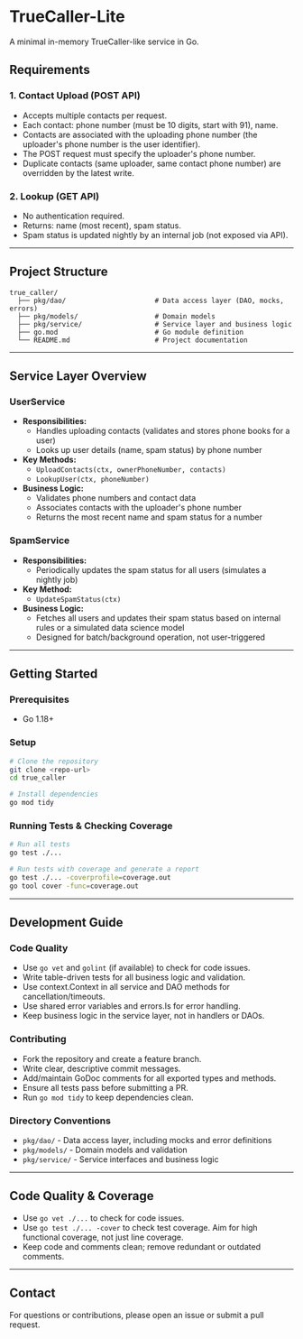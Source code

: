 # TrueCaller-Lite

A minimal in-memory TrueCaller-like service in Go.

## Requirements

### 1. Contact Upload (POST API)
- Accepts multiple contacts per request.
- Each contact: phone number (must be 10 digits, start with 91), name.
- Contacts are associated with the uploading phone number (the uploader's phone number is the user identifier).
- The POST request must specify the uploader's phone number.
- Duplicate contacts (same uploader, same contact phone number) are overridden by the latest write.

### 2. Lookup (GET API)
- No authentication required.
- Returns: name (most recent), spam status.
- Spam status is updated nightly by an internal job (not exposed via API).

---

## Project Structure

```
true_caller/
  ├── pkg/dao/                      # Data access layer (DAO, mocks, errors)
  ├── pkg/models/                   # Domain models
  ├── pkg/service/                  # Service layer and business logic
  ├── go.mod                        # Go module definition
  └── README.md                     # Project documentation
```

---

## Service Layer Overview

### UserService
- **Responsibilities:**
  - Handles uploading contacts (validates and stores phone books for a user)
  - Looks up user details (name, spam status) by phone number
- **Key Methods:**
  - `UploadContacts(ctx, ownerPhoneNumber, contacts)`
  - `LookupUser(ctx, phoneNumber)`
- **Business Logic:**
  - Validates phone numbers and contact data
  - Associates contacts with the uploader's phone number
  - Returns the most recent name and spam status for a number

### SpamService
- **Responsibilities:**
  - Periodically updates the spam status for all users (simulates a nightly job)
- **Key Method:**
  - `UpdateSpamStatus(ctx)`
- **Business Logic:**
  - Fetches all users and updates their spam status based on internal rules or a simulated data science model
  - Designed for batch/background operation, not user-triggered

---

## Getting Started

### Prerequisites
- Go 1.18+

### Setup
```sh
# Clone the repository
git clone <repo-url>
cd true_caller

# Install dependencies
go mod tidy
```

### Running Tests & Checking Coverage
```sh
# Run all tests
go test ./...

# Run tests with coverage and generate a report
go test ./... -coverprofile=coverage.out
go tool cover -func=coverage.out
```

---

## Development Guide

### Code Quality
- Use `go vet` and `golint` (if available) to check for code issues.
- Write table-driven tests for all business logic and validation.
- Use context.Context in all service and DAO methods for cancellation/timeouts.
- Use shared error variables and errors.Is for error handling.
- Keep business logic in the service layer, not in handlers or DAOs.

### Contributing
- Fork the repository and create a feature branch.
- Write clear, descriptive commit messages.
- Add/maintain GoDoc comments for all exported types and methods.
- Ensure all tests pass before submitting a PR.
- Run `go mod tidy` to keep dependencies clean.

### Directory Conventions
- `pkg/dao/` - Data access layer, including mocks and error definitions
- `pkg/models/` - Domain models and validation
- `pkg/service/` - Service interfaces and business logic

---

## Code Quality & Coverage
- Use `go vet ./...` to check for code issues.
- Use `go test ./... -cover` to check test coverage. Aim for high functional coverage, not just line coverage.
- Keep code and comments clean; remove redundant or outdated comments.

---

## Contact
For questions or contributions, please open an issue or submit a pull request.
